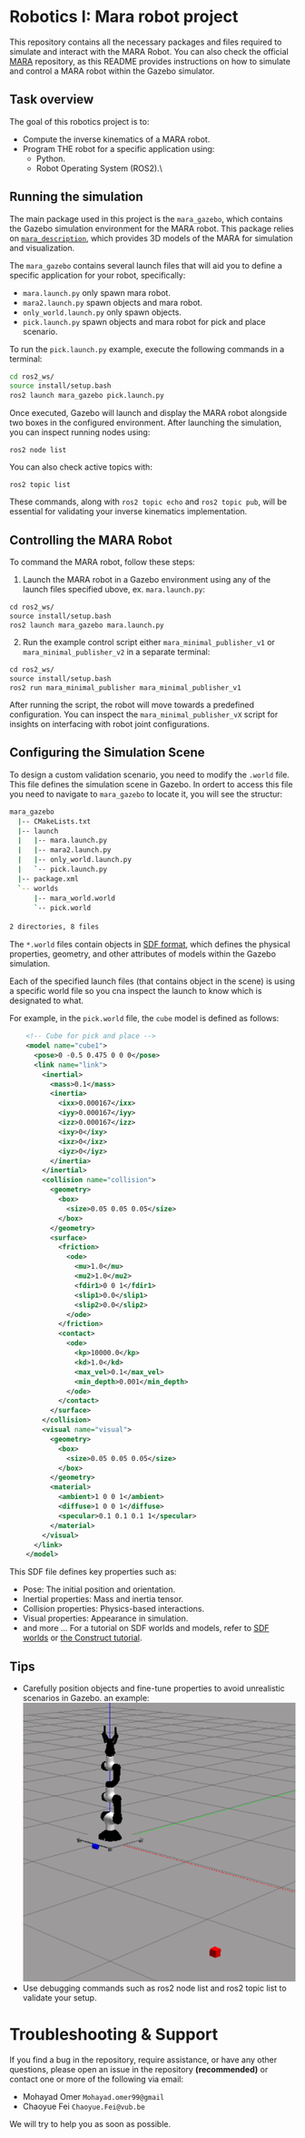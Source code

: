 # Robotics I: Mara robot project

This repository contains all the necessary packages and files required to simulate and interact with the MARA Robot. You can also check the official [MARA](https://github.com/AcutronicRobotics/MARA/blob/dashing) repository, as this README provides instructions on how to simulate and control a MARA robot within the Gazebo simulator.

## Task overview

The goal of this robotics project is to:

* Compute the inverse kinematics of a MARA robot.
* Program THE robot for a specific application using:
  * Python.
  * Robot Operating System (ROS2).\

## Running the simulation

The main package used in this project is the `mara_gazebo`, which contains the Gazebo simulation environment for the MARA robot. This package relies on [`mara_description`](https://github.com/AcutronicRobotics/MARA/tree/dashing/mara_description), which provides 3D models of the MARA for simulation and visualization.

The `mara_gazebo` contains several launch files that will aid you to define a specific application for your robot, specifically:

- `mara.launch.py` only spawn mara robot.
- `mara2.launch.py` spawn objects and mara robot.
- `only_world.launch.py` only spawn objects.
- `pick.launch.py` spawn objects and mara robot for pick and place scenario.

To run the ``pick.launch.py`` example, execute the following commands in a terminal:

```bash
cd ros2_ws/
source install/setup.bash
ros2 launch mara_gazebo pick.launch.py
```

Once executed, Gazebo will launch and display the MARA robot alongside two boxes in the configured environment. After launching the simulation, you can inspect running nodes using:

```
ros2 node list
```

You can also check active topics with:

```
ros2 topic list
```

These commands, along with `ros2 topic echo` and `ros2 topic pub`, will be essential for validating your inverse kinematics implementation.

## Controlling the MARA Robot

To command the MARA robot, follow these steps:

1. Launch the MARA robot in a Gazebo environment using any of the launch files specified ubove, ex. `mara.launch.py`:

```
cd ros2_ws/
source install/setup.bash
ros2 launch mara_gazebo mara.launch.py
```

2. Run the example control script either `mara_minimal_publisher_v1` or `mara_minimal_publisher_v2` in a separate terminal:

```
cd ros2_ws/
source install/setup.bash
ros2 run mara_minimal_publisher mara_minimal_publisher_v1
```

After running the script, the robot will move towards a predefined configuration. You can inspect the `mara_minimal_publisher_vX` script for insights on interfacing with robot joint configurations.

## Configuring the Simulation Scene

To design a custom validation scenario, you need to modify the `.world` file. This file defines the simulation scene in Gazebo. In ordert to access this file you need to navigate to `mara_gazebo` to locate it, you will see the structur:

```bash
mara_gazebo
  |-- CMakeLists.txt
  |-- launch
  |   |-- mara.launch.py
  |   |-- mara2.launch.py
  |   |-- only_world.launch.py
  |   `-- pick.launch.py
  |-- package.xml
  `-- worlds
      |-- mara_world.world
      `-- pick.world

2 directories, 8 files
````

The `*.world` files contain objects in [SDF format](http://sdformat.org/), which defines the physical properties, geometry, and other attributes of models within the Gazebo simulation.

Each of the specified launch files (that contains object in the scene)  is using a specific world file so you cna inspect the launch to know which is designated to what.

For example, in the `pick.world` file, the `cube` model is defined as follows:

```xml
    <!-- Cube for pick and place -->
    <model name="cube1">
      <pose>0 -0.5 0.475 0 0 0</pose>
      <link name="link">
        <inertial>
          <mass>0.1</mass>
          <inertia>
            <ixx>0.000167</ixx>
            <iyy>0.000167</iyy>
            <izz>0.000167</izz>
            <ixy>0</ixy>
            <ixz>0</ixz>
            <iyz>0</iyz>
          </inertia>
        </inertial>
        <collision name="collision">
          <geometry>
            <box>
              <size>0.05 0.05 0.05</size>
            </box>
          </geometry>
          <surface>
            <friction>
              <ode>
                <mu>1.0</mu>
                <mu2>1.0</mu2>
                <fdir1>0 0 1</fdir1>
                <slip1>0.0</slip1>
                <slip2>0.0</slip2>
              </ode>
            </friction>
            <contact>
              <ode>
                <kp>10000.0</kp>
                <kd>1.0</kd>
                <max_vel>0.1</max_vel>
                <min_depth>0.001</min_depth>
              </ode>
            </contact>
          </surface>
        </collision>
        <visual name="visual">
          <geometry>
            <box>
              <size>0.05 0.05 0.05</size>
            </box>
          </geometry>
          <material>
            <ambient>1 0 0 1</ambient>
            <diffuse>1 0 0 1</diffuse>
            <specular>0.1 0.1 0.1 1</specular>
          </material>
        </visual>
      </link>
    </model>
```

This SDF file defines key properties such as:

* Pose: The initial position and orientation.
* Inertial properties: Mass and inertia tensor.
* Collision properties: Physics-based interactions.
* Visual properties: Appearance in simulation.
* and more ...
  For a tutorial on SDF worlds and models, refer to [SDF worlds](https://gazebosim.org/docs/latest/sdf_worlds/) or [the Construct tutorial](https://www.theconstruct.ai/gazebo-5-minutes-004-create-gazebo-model-using-sdf/). 

## Tips

* Carefully position objects and fine-tune properties to avoid unrealistic scenarios in Gazebo. an example: ![unrealistic](./assets/unrealistic.png)
* Use debugging commands such as ros2 node list and ros2 topic list to validate your setup.

# Troubleshooting & Support

If you find a bug in the repository, require assistance, or have any other questions, please open an issue in the repository **(recommended)** or contact one or more of the following via email:

* Mohayad Omer `Mohayad.omer99@gmail`
* Chaoyue Fei `Chaoyue.Fei@vub.be`

We will try to help you as soon as possible.
